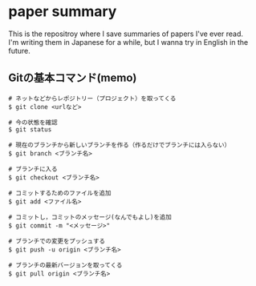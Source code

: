 # paper summary

This is the repositroy where I save summaries of papers I've ever read.\
I'm writing them in Japanese for a while, but I wanna try in English in the future.

## Gitの基本コマンド(memo)

```
# ネットなどからレポジトリー（プロジェクト）を取ってくる
$ git clone <urlなど>

# 今の状態を確認
$ git status 

# 現在のブランチから新しいブランチを作る（作るだけでブランチには入らない）
$ git branch <ブランチ名>

# ブランチに入る
$ git checkout <ブランチ名> 

# コミットするためのファイルを追加
$ git add <ファイル名> 

# コミットし，コミットのメッセージ(なんでもよし)を追加
$ git commit -m "<メッセージ>"

# ブランチでの変更をプッシュする
$ git push -u origin <ブランチ名> 

# ブランチの最新バージョンを取ってくる
$ git pull origin <ブランチ名> 
```
